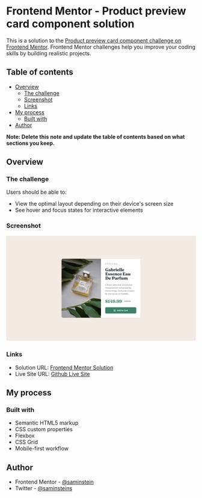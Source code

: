 # Frontend Mentor - Product preview card component solution

This is a solution to the [Product preview card component challenge on Frontend Mentor](https://www.frontendmentor.io/challenges/product-preview-card-component-GO7UmttRfa). Frontend Mentor challenges help you improve your coding skills by building realistic projects. 

## Table of contents

- [Overview](#overview)
  - [The challenge](#the-challenge)
  - [Screenshot](#screenshot)
  - [Links](#links)
- [My process](#my-process)
  - [Built with](#built-with)
- [Author](#author)

**Note: Delete this note and update the table of contents based on what sections you keep.**

## Overview

### The challenge

Users should be able to:

- View the optimal layout depending on their device's screen size
- See hover and focus states for interactive elements

### Screenshot

![](desktop-design.jpg)



### Links

- Solution URL: [Frontend Mentor Solution](https://www.frontendmentor.io/solutions/responsive-product-preview-card-component-tAQyFt1By-)
- Live Site URL: [Github Live Site](https://saminstein.github.io/Product-Preview-Card-/)

## My process

### Built with

- Semantic HTML5 markup
- CSS custom properties
- Flexbox
- CSS Grid
- Mobile-first workflow

## Author

- Frontend Mentor - [@saminstein](https://www.frontendmentor.io/profile/saminstein)
- Twitter - [@saminsteins](https://www.twitter.com/saminsteins)
